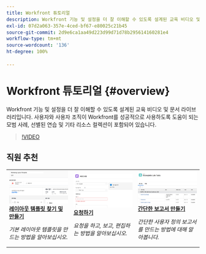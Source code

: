 ```yaml
---
title: Workfront 튜토리얼
description: Workfront 기능 및 설정을 더 잘 이해할 수 있도록 설계된 교육 비디오 및 문서 라이브러리입니다.  사용자와 사용자 조직이 Workfront를 성공적으로 사용하도록 도움이 되는 모범 사례, 선별된 연습 및 기타 리소스 컬렉션이 포함되어 있습니다.
exl-id: 07d2a063-357e-4ced-bf67-e80025c21b45
source-git-commit: 2d9e6ca1aa49d223d99d71d78b295614160281e4
workflow-type: tm+mt
source-wordcount: '136'
ht-degree: 100%

---
```


# Workfront 튜토리얼 {#overview}

Workfront 기능 및 설정을 더 잘 이해할 수 있도록 설계된 교육 비디오 및 문서 라이브러리입니다.  사용자와 사용자 조직이 Workfront를 성공적으로 사용하도록 도움이 되는 모범 사례, 선별된 연습 및 기타 리소스 컬렉션이 포함되어 있습니다.

>[!VIDEO](https://video.tv.adobe.com/v/335063/?quality=12&learn=on&enablevpops)

<!-- 

This is the landing page of the user guide. It should be the first list item in the TOC.md file. 
See other user landing pages to get ideas. 

-->


<div id="recs-overview-body-1"></div>
<div id="recs-overview-body-2"></div>
<div id="recs-overview-body-3"></div>
<div id="recs-overview-body-4"></div>
<div id="recs-overview-body-5"></div>
<div id="recs-overview-body-6"></div>

<div id="staff-picks-section">

## 직원 추천

<table style="margin-top: 0 !important">
  <tr>
   <td>
      <a href="/help/administration-and-setup/layout-templates/find-layout-templates.md">
      <img alt="레이아웃 템플릿 찾기 및 만들기" src="/help/assets/ltemp_01.png"/>
      </a>
      <div>
         <a href="/help/administration-and-setup/layout-templates/find-layout-templates.md"><strong>레이아웃 템플릿 찾기 및 만들기</strong></a>
      </div>
      <p>
         <em>기본 레이아웃 템플릿을 만드는 방법을 알아보십시오.</em>
      </p>
    </td>
   <td>
      <a href="/help/manage-work/issues-requests/make-a-request.md">
      <img alt="요청 작성" src="/help/assets/nrequest_01.png"/>
      </a>
      <div>
         <a href="/help/manage-work/issues-requests/make-a-request.md"><strong>요청하기</strong></a>
      </div>
      <p>
         <em>요청을 하고, 보고, 편집하는 방법을 알아보십시오.</em>
      </p>

<td>
      <a href="/help/reporting/basic-reporting/create-a-simple-report.md">
      <img alt="간단한 보고서 만들기" src="/help/assets/sreport_01.png"/>
      </a>
      <div>
         <a href="/help/reporting/basic-reporting/create-a-simple-report.md"><strong>간단한 보고서 만들기</strong></a>
      </div>
      <p>
         <em>간단한 사용자 정의 보고서를 만드는 방법에 대해 알아봅니다.</em>
      </p>
    </td>
  </tr>
</table>

</div>
